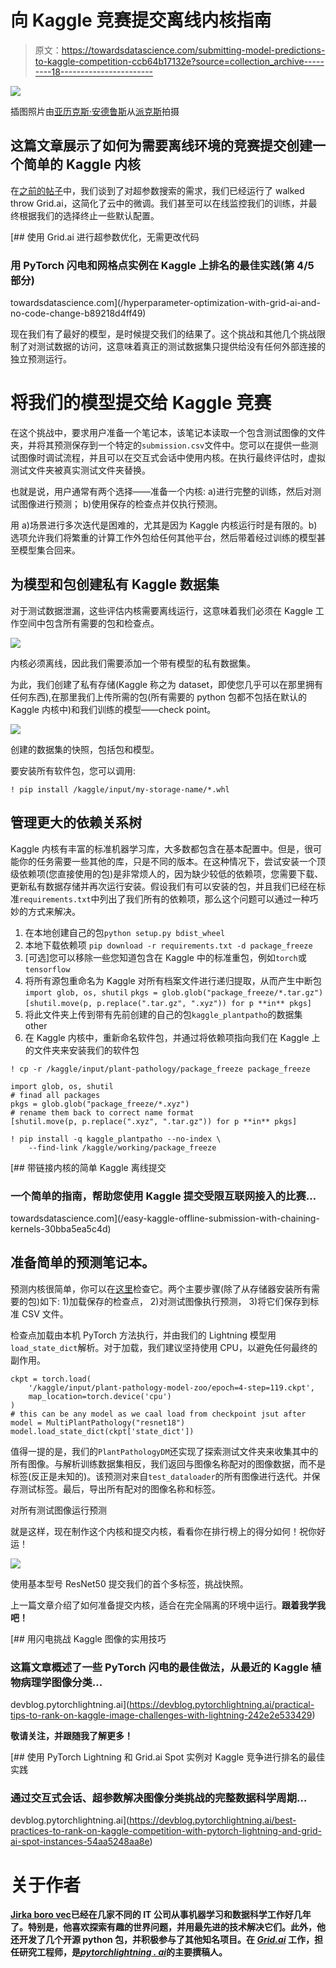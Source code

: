 # 向 Kaggle 竞赛提交离线内核指南

> 原文：<https://towardsdatascience.com/submitting-model-predictions-to-kaggle-competition-ccb64b17132e?source=collection_archive---------18----------------------->

![](img/07a488b342d46897117ad39df4a5b683.png)

插图照片由[亚历克斯·安德鲁斯](https://www.pexels.com/@alex-andrews-271121?utm_content=attributionCopyText&utm_medium=referral&utm_source=pexels)从[派克斯](https://www.pexels.com/photo/three-men-riding-on-go-karts-861464/?utm_content=attributionCopyText&utm_medium=referral&utm_source=pexels)拍摄

## 这篇文章展示了如何为需要离线环境的竞赛提交创建一个简单的 Kaggle 内核

在[之前的帖子](/hyperparameter-optimization-with-grid-ai-and-no-code-change-b89218d4ff49)中，我们谈到了对超参数搜索的需求，我们已经运行了 walked throw Grid.ai，这简化了云中的微调。我们甚至可以在线监控我们的训练，并最终根据我们的选择终止一些默认配置。

[](/hyperparameter-optimization-with-grid-ai-and-no-code-change-b89218d4ff49) [## 使用 Grid.ai 进行超参数优化，无需更改代码

### 用 PyTorch 闪电和网格点实例在 Kaggle 上排名的最佳实践(第 4/5 部分)

towardsdatascience.com](/hyperparameter-optimization-with-grid-ai-and-no-code-change-b89218d4ff49) 

现在我们有了最好的模型，是时候提交我们的结果了。这个挑战和其他几个挑战限制了对测试数据的访问，这意味着真正的测试数据集只提供给没有任何外部连接的独立预测运行。

# 将我们的模型提交给 Kaggle 竞赛

在这个挑战中，要求用户准备一个笔记本，该笔记本读取一个包含测试图像的文件夹，并将其预测保存到一个特定的`submission.csv`文件中。您可以在提供一些测试图像时调试流程，并且可以在交互式会话中使用内核。在执行最终评估时，虚拟测试文件夹被真实测试文件夹替换。

也就是说，用户通常有两个选择——准备一个内核:
a)进行完整的训练，然后对测试图像进行预测；
b)使用保存的检查点并仅执行预测。

用 a)场景进行多次迭代是困难的，尤其是因为 Kaggle 内核运行时是有限的。b)选项允许我们将繁重的计算工作外包给任何其他平台，然后带着经过训练的模型甚至模型集合回来。

## 为模型和包创建私有 Kaggle 数据集

对于测试数据泄漏，这些评估内核需要离线运行，这意味着我们必须在 Kaggle 工作空间中包含所有需要的包和检查点。

![](img/67c5da05d68791a292e08ea2e20a3dd6.png)

内核必须离线，因此我们需要添加一个带有模型的私有数据集。

为此，我们创建了私有存储(Kaggle 称之为 dataset，即使您几乎可以在那里拥有任何东西),在那里我们上传所需的包(所有需要的 python 包都不包括在默认的 Kaggle 内核中)和我们训练的模型——check point。

![](img/f8c5396b0d31c1609e3b875802ae938b.png)

创建的数据集的快照，包括包和模型。

要安装所有软件包，您可以调用:

```
! pip install /kaggle/input/my-storage-name/*.whl
```

## 管理更大的依赖关系树

Kaggle 内核有丰富的标准机器学习库，大多数都包含在基本配置中。但是，很可能你的任务需要一些其他的库，只是不同的版本。在这种情况下，尝试安装一个顶级依赖项(您直接使用的包)是非常烦人的，因为缺少较低的依赖项，您需要下载、更新私有数据存储并再次运行安装。假设我们有可以安装的包，并且我们已经在标准`requirements.txt`中列出了我们所有的依赖项，那么这个问题可以通过一种巧妙的方式来解决。

1.  在本地创建自己的包`python setup.py bdist_wheel`
2.  本地下载依赖项
    `pip download -r requirements.txt -d package_freeze`
3.  [可选]您可以移除一些您知道包含在 Kaggle 中的标准重包，例如`torch`或`tensorflow`
4.  将所有源包重命名为 Kaggle 对所有档案文件进行递归提取，从而产生中断包
    `import glob, os, shutil`
    `pkgs = glob.glob("package_freeze/*.tar.gz")`
    `[shutil.move(p, p.replace(".tar.gz", ".xyz")) for p **in** pkgs]`
5.  将此文件夹上传到带有先前创建的自己的包`kaggle_plantpatho`的数据集 other
6.  在 Kaggle 内核中，重新命名软件包，并通过将依赖项指向我们在 Kaggle 上的文件夹来安装我们的软件包

```
! cp -r /kaggle/input/plant-pathology/package_freeze package_freeze

import glob, os, shutil
# finad all packages
pkgs = glob.glob("package_freeze/*.xyz")
# rename them back to correct name format
[shutil.move(p, p.replace(".xyz", ".tar.gz")) for p **in** pkgs]

! pip install -q kaggle_plantpatho --no-index \
    --find-link /kaggle/working/package_freeze
```

[](/easy-kaggle-offline-submission-with-chaining-kernels-30bba5ea5c4d) [## 带链接内核的简单 Kaggle 离线提交

### 一个简单的指南，帮助您使用 Kaggle 提交受限互联网接入的比赛…

towardsdatascience.com](/easy-kaggle-offline-submission-with-chaining-kernels-30bba5ea5c4d) 

## 准备简单的预测笔记本。

预测内核很简单，你可以在[这里](https://www.kaggle.com/jirkaborovec/plant-pathology-with-lightning-predictions)检查它。两个主要步骤(除了从存储器安装所有需要的包)如下:
1)加载保存的检查点，
2)对测试图像执行预测，
3)将它们保存到标准 CSV 文件。

检查点加载由本机 PyTorch 方法执行，并由我们的 Lightning 模型用`load_state_dict`解析。对于加载，我们建议坚持使用 CPU，以避免任何最终的副作用。

```
ckpt = torch.load(
    '/kaggle/input/plant-pathology-model-zoo/epoch=4-step=119.ckpt',
    map_location=torch.device('cpu')
)
# this can be any model as we caal load from checkpoint jsut after
model = MultiPlantPathology("resnet18")
model.load_state_dict(ckpt['state_dict'])
```

值得一提的是，我们的`PlantPathologyDM`还实现了探索测试文件夹来收集其中的所有图像。与解析训练数据集相反，我们返回与图像名称配对的图像数据，而不是标签(反正是未知的)。该预测对来自`test_dataloader`的所有图像进行迭代。并保存测试标签。最后，导出所有配对的图像名称和标签。

对所有测试图像运行预测

就是这样，现在制作这个内核和提交内核，看看你在排行榜上的得分如何！祝你好运！

![](img/a2f3c69a561c916ee7d93b63d6c7ea5e.png)

使用基本型号 ResNet50 提交我们的首个多标签，挑战快照。

上一篇文章介绍了如何准备提交内核，适合在完全隔离的环境中运行。**跟着我学我吧！**

[](https://devblog.pytorchlightning.ai/practical-tips-to-rank-on-kaggle-image-challenges-with-lightning-242e2e533429) [## 用闪电挑战 Kaggle 图像的实用技巧

### 这篇文章概述了一些 PyTorch 闪电的最佳做法，从最近的 Kaggle 植物病理学图像分类…

devblog.pytorchlightning.ai](https://devblog.pytorchlightning.ai/practical-tips-to-rank-on-kaggle-image-challenges-with-lightning-242e2e533429) 

**敬请关注，并跟随我了解更多！**

[](https://devblog.pytorchlightning.ai/best-practices-to-rank-on-kaggle-competition-with-pytorch-lightning-and-grid-ai-spot-instances-54aa5248aa8e) [## 使用 PyTorch Lightning 和 Grid.ai Spot 实例对 Kaggle 竞争进行排名的最佳实践

### 通过交互式会话、超参数解决图像分类挑战的完整数据科学周期…

devblog.pytorchlightning.ai](https://devblog.pytorchlightning.ai/best-practices-to-rank-on-kaggle-competition-with-pytorch-lightning-and-grid-ai-spot-instances-54aa5248aa8e) 

# 关于作者

[**Jirka boro vec**](https://medium.com/@jborovec)**已经在几家不同的 IT 公司从事机器学习和数据科学工作好几年了。特别是，他喜欢探索有趣的世界问题，并用最先进的技术解决它们。此外，他还开发了几个开源 python 包，并积极参与了其他知名项目。在 [*Grid.ai*](https://www.grid.ai/) 工作，担任研究工程师，是[*pytorchlightning . ai*](https://pytorchlightning.ai/)的主要撰稿人。**